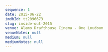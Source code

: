 ```yaml
---
sequence: 1
date: 2015-06-22
imdbId: tt2096673
slug: inside-out-2015
venue: Alamo Drafthouse Cinema - One Loudoun
venueNotes: null
medium: null
mediumNotes: null
---
```


